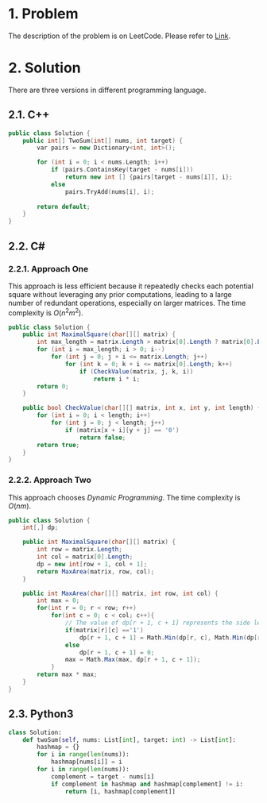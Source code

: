 # 1. Problem

The description of the problem is on LeetCode. Please refer to [Link](https://leetcode.com/problems/two-sum/?envType=list&envId=ol6q4f5j).

# 2. Solution

There are three versions in different programming language.

## 2.1. C++

```cpp
public class Solution {
    public int[] TwoSum(int[] nums, int target) {
        var pairs = new Dictionary<int, int>();

        for (int i = 0; i < nums.Length; i++)
            if (pairs.ContainsKey(target - nums[i]))
                return new int [] {pairs[target - nums[i]], i};
            else
                pairs.TryAdd(nums[i], i);
        
        return default;
    }
}
```

## 2.2. C#

### 2.2.1. Approach One

This approach is less efficient because it repeatedly checks each potential square without leveraging any prior computations, leading to a large number of redundant operations, especially on larger matrices. The time complexity is $O(n^2m^2)$.

```csharp
public class Solution {
    public int MaximalSquare(char[][] matrix) {
        int max_length = matrix.Length > matrix[0].Length ? matrix[0].Length : matrix.Length;
        for (int i = max_length; i > 0; i--) 
            for (int j = 0; j + i <= matrix.Length; j++)
                for (int k = 0; k + i <= matrix[0].Length; k++)
                    if (CheckValue(matrix, j, k, i))
                        return i * i;
        return 0;
    }

    public bool CheckValue(char[][] matrix, int x, int y, int length) {
        for (int i = 0; i < length; i++)
            for (int j = 0; j < length; j++)
                if (matrix[x + i][y + j] == '0')
                    return false;
        return true;
    }
}
```

### 2.2.2. Approach Two

This approach chooses _Dynamic Programming_. The time complexity is $O(nm)$.

```csharp
public class Solution {
    int[,] dp;

    public int MaximalSquare(char[][] matrix) {
        int row = matrix.Length;
        int col = matrix[0].Length;
        dp = new int[row + 1, col + 1];
        return MaxArea(matrix, row, col);
    }

    public int MaxArea(char[][] matrix, int row, int col) {
        int max = 0;
        for(int r = 0; r < row; r++)
            for(int c = 0; c < col; c++){
                // The value of dp[r + 1, c + 1] represents the side length of the largest square whose bottom-right corner is at (r, c) in the original matrix.
                if(matrix[r][c] =='1') 
                    dp[r + 1, c + 1] = Math.Min(dp[r, c], Math.Min(dp[r + 1, c], dp[r , c + 1])) + 1;
                else 
                    dp[r + 1, c + 1] = 0;
                max = Math.Max(max, dp[r + 1, c + 1]);
            }
        return max * max;
    }
}
```

## 2.3. Python3

```python
class Solution:
    def twoSum(self, nums: List[int], target: int) -> List[int]:
        hashmap = {}
        for i in range(len(nums)):
            hashmap[nums[i]] = i
        for i in range(len(nums)):
            complement = target - nums[i]
            if complement in hashmap and hashmap[complement] != i:
                return [i, hashmap[complement]]
```
